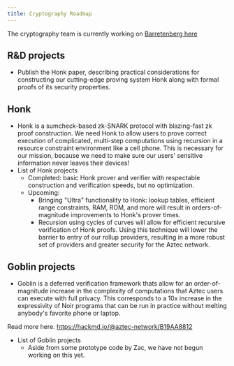 ```yaml
---
title: Cryptography Roadmap
---
```


The cryptography team is currently working on [Barretenberg here](https://github.com/AztecProtocol/aztec-packages/tree/master/barretenberg)

## R&D projects

- Publish the Honk paper, describing practical considerations for constructing our cutting-edge proving system Honk along with formal proofs of its security properties.

## Honk

- Honk is a sumcheck-based zk-SNARK protocol with blazing-fast zk proof construction. We need Honk to allow users to prove correct execution of complicated, multi-step computations using recursion in a resource constraint environment like a cell phone. This is necessary for our mission, because we need to make sure our users' sensitive information never leaves their devices!
- List of Honk projects
  - Completed: basic Honk prover and verifier with respectable construction and verification speeds, but no optimization.
  - Upcoming:
    - Bringing "Ultra" functionality to Honk: lookup tables, efficient range constraints, RAM, ROM, and more will result in orders-of-magnitude improvements to Honk's prover times.
    - Recursion using cycles of curves will allow for efficient recursive verification of Honk proofs. Using this technique will lower the barrier to entry of our rollup providers, resulting in a more robust set of providers and greater security for the Aztec network.

## Goblin projects

- Goblin is a deferred verification framework thats allow for an order-of-magnitude increase in the complexity of computations that Aztec users can execute with full privacy. This corresponds to a 10x increase in the expressivity of Noir programs that can be run in practice without melting anybody's favorite phone or laptop.

Read more here. https://hackmd.io/@aztec-network/B19AA8812

- List of Goblin projects
  - Aside from some prototype code by Zac, we have not begun working on this yet.
